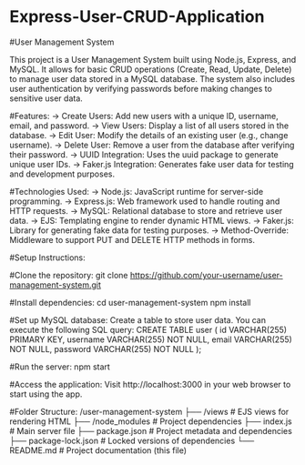 # Express-User-CRUD-Application

#User Management System

This project is a User Management System built using Node.js, Express, and MySQL. It allows for basic CRUD operations (Create, Read, Update, Delete) to manage user data stored in a MySQL database. The system also includes user authentication by verifying passwords before making changes to sensitive user data.


#Features:
-> Create Users: Add new users with a unique ID, username, email, and password.
-> View Users: Display a list of all users stored in the database.
-> Edit User: Modify the details of an existing user (e.g., change username).
-> Delete User: Remove a user from the database after verifying their password.
-> UUID Integration: Uses the uuid package to generate unique user IDs.
-> Faker.js Integration: Generates fake user data for testing and development purposes.


#Technologies Used:
-> Node.js: JavaScript runtime for server-side programming.
-> Express.js: Web framework used to handle routing and HTTP requests.
-> MySQL: Relational database to store and retrieve user data.
-> EJS: Templating engine to render dynamic HTML views.
-> Faker.js: Library for generating fake data for testing purposes.
-> Method-Override: Middleware to support PUT and DELETE HTTP methods in forms.



#Setup Instructions:


#Clone the repository:
git clone https://github.com/your-username/user-management-system.git

#Install dependencies:
cd user-management-system
npm install


#Set up MySQL database:
Create a table to store user data. You can execute the following SQL query:
CREATE TABLE user (
    id VARCHAR(255) PRIMARY KEY,
    username VARCHAR(255) NOT NULL,
    email VARCHAR(255) NOT NULL,
    password VARCHAR(255) NOT NULL
);

#Run the server:
npm start

#Access the application:
Visit http://localhost:3000 in your web browser to start using the app.

#Folder Structure:
/user-management-system
├── /views            # EJS views for rendering HTML
├── /node_modules     # Project dependencies
├── index.js          # Main server file
├── package.json      # Project metadata and dependencies
├── package-lock.json # Locked versions of dependencies
└── README.md         # Project documentation (this file)
